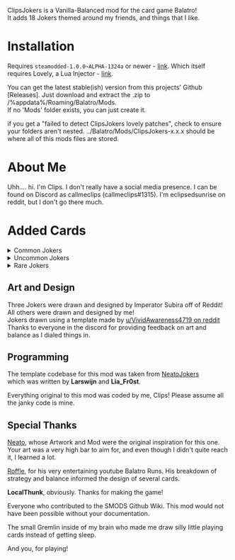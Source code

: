 ClipsJokers is a Vanilla-Balanced mod for the card game Balatro! <br>
It adds 18 Jokers themed around my friends, and things that I like. 

# Installation
Requires `steamodded-1.0.0~ALPHA-1324a` or newer - [link](https://github.com/Steamodded/smods/wiki).
Which itself requires Lovely, a Lua Injector - [link](https://github.com/ethangreen-dev/lovely-injector?tab=readme-ov-file#manual-installation).

You can get the latest stable(ish) version from this projects' Github [Releases].
Just download and extract the .zip to <br> /%appdata%/Roaming/Balatro/Mods. <br>
If no 'Mods' folder exists, you can just create it.

if you get a "failed to detect ClipsJokers lovely patches", check to ensure your folders aren't nested.
../Balatro/Mods/ClipsJokers-x.x.x should be where all of this mods files are stored.

# About Me

Uhh.... hi. I'm Clips. I don't really have a social media presence. I can be found on Discord as callmeclips (callmeclips#1315). I'm eclipsedsunrise on reddit, but I don't go there much. 

# Added Cards

<details>
<summary> Common Jokers </summary>
- Pills O'Clock <br>
- Packing Peanuts - they're so chewy. <br>
- Know It All <br>
- Jolly Roger <br>
- Frantic Joker - inside joke. He's just a boy. <br>
- Sunday In the Park - based on [A Sunday on La Grande Jatte](https://www.artic.edu/artworks/27992/a-sunday-on-la-grande-jatte-1884), and the Musical [Sunday in the Park with George](https://playbill.com/production/sunday-in-the-park-with-george-booth-theatre-vault-0000001686). <br>
- Drivin' Round <br>
- Investor - Designed and Drawn by [/u/Imperator_Subira](https://www.reddit.com/user/Imperator_Subira/) <br>
- Stork - made to celebrate the birth of a Friends' Child. <br>
</details>

<details>
<summary> Uncommon Jokers </summary> 
- The Old Master - based on [Jan Six](https://www.rembrandtpaintings.com/jan-six.jsp) by Rembrandt <br>
- Colourblind - spelled that way because this is a Canadian Game. <br>
- Stakeholder - Designed and Drawn by [/u/Imperator_Subira](https://www.reddit.com/user/Imperator_Subira/) <br>
- Glock - OH NO, JIMBO'S GOT A GUN! <br>
- Rapier Wit - for my friend with the sharp tongue <br>
</details>

<details>
<summary> Rare Jokers </summary>
- Degenerate Gambler - Designed to replicate a 'parley' from sports betting. Guess what team the Jersey's from.<br>
- Strange Loop - Based on Douglas Hofstadter's seminal work [Godel, Escher, Bach: An Eternal Golden Braid] (https://www.goodreads.com/book/show/24113.G_del_Escher_Bach) <br>
- Yojimbo - Inspired by the Kurosawa [Film of the same name](https://en.wikipedia.org/wiki/Yojimbo). Yojimbo means 'Bodyguard' in Japanese. <br>
- Shareholder - Designed and Drawn by [/u/Imperator_Subira](https://www.reddit.com/user/Imperator_Subira/) <br>
</details>

## Art and Design

Three Jokers were drawn and designed by Imperator Subira off of Reddit! <br>
All others were drawn and designed by me! <br>
Jokers drawn using a template made by [u/VividAwareness4719 on reddit](https://www.reddit.com/user/VividAwareness4719/) <br>
Thanks to everyone in the discord for providing feedback on art and balance as I dialed things in. <br>

## Programming

The template codebase for this mod was taken from [NeatoJokers](https://github.com/neatoqueen/NeatoJokers/releases/latest) <br>
which was written by **Larswijn** and **Lia_Fr0st**. <br>

Everything original to this mod was coded by me, Clips! 
Please assume all the janky code is mine.

## Special Thanks

[Neato](https://www.twitch.tv/neato), whose Artwork and Mod were the original inspiration for this one. 
Your art was a very high bar to aim for, and even though I didn't quite reach it, I learned a lot. <br>

[Roffle](https://www.twitch.tv/roffle), for his very entertaining youtube Balatro Runs.
His breakdown of strategy and balance informed the design of several cards. <br>

**LocalThunk**, obviously. Thanks for making the game! <br>

Everyone who contributed to the SMODS Github Wiki. This mod would not have been possible without your documentation. <br>

The small Gremlin inside of my brain who made me draw silly little playing cards instead of getting sleep.<br>

And you, for playing!
